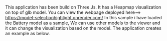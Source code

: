 This application has been build on Three.Js. It has a Heapmap visualization on top of glb model. You can view the webpage deployed here==> https://model-selectionhighlight.onrender.com/ In this sample i have loaded the Battery model as a sample, We can use other models to the viewer and it can change the visualization based on the model. The application creates an example as below.
